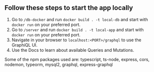 ﻿## Follow these steps to start the app locally

1. Go to `/db-docker` and run `docker build . -t local-db` and start with `docker run` on your preferred port.
2. Go to `/server` and run `docker build . -t local-app` and start with `docker run` on your preferred port.
3. Navigate in your browser to `localhost:<PORT>/graphql` to use the GraphiQL UI.
4. Use the Docs to learn about available Queries and Mutations.

Some of the npm packages used are: typescript, ts-node, express, cors, nodemon, typeorm, mysql2, graphql, express-graphql 
